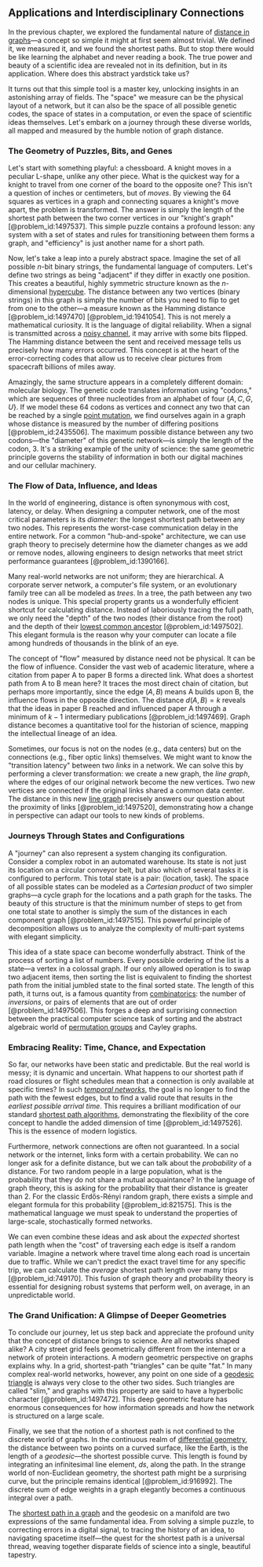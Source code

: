 ## Applications and Interdisciplinary Connections

In the previous chapter, we explored the fundamental nature of [distance in graphs](@article_id:275652)—a concept so simple it might at first seem almost trivial. We defined it, we measured it, and we found the shortest paths. But to stop there would be like learning the alphabet and never reading a book. The true power and beauty of a scientific idea are revealed not in its definition, but in its application. Where does this abstract yardstick take us?

It turns out that this simple tool is a master key, unlocking insights in an astonishing array of fields. The "space" we measure can be the physical layout of a network, but it can also be the space of all possible genetic codes, the space of states in a computation, or even the space of scientific ideas themselves. Let's embark on a journey through these diverse worlds, all mapped and measured by the humble notion of graph distance.

### The Geometry of Puzzles, Bits, and Genes

Let's start with something playful: a chessboard. A knight moves in a peculiar L-shape, unlike any other piece. What is the quickest way for a knight to travel from one corner of the board to the opposite one? This isn't a question of inches or centimeters, but of *moves*. By viewing the 64 squares as vertices in a graph and connecting squares a knight's move apart, the problem is transformed. The answer is simply the length of the shortest path between the two corner vertices in our "knight's graph" [@problem_id:1497537]. This simple puzzle contains a profound lesson: any system with a set of states and rules for transitioning between them forms a graph, and "efficiency" is just another name for a short path.

Now, let's take a leap into a purely abstract space. Imagine the set of all possible $n$-bit binary strings, the fundamental language of computers. Let's define two strings as being "adjacent" if they differ in exactly one position. This creates a beautiful, highly symmetric structure known as the $n$-dimensional [hypercube](@article_id:273419). The distance between any two vertices (binary strings) in this graph is simply the number of bits you need to flip to get from one to the other—a measure known as the Hamming distance [@problem_id:1497470] [@problem_id:1941054]. This is not merely a mathematical curiosity. It is the language of digital reliability. When a signal is transmitted across a [noisy channel](@article_id:261699), it may arrive with some bits flipped. The Hamming distance between the sent and received message tells us precisely how many errors occurred. This concept is at the heart of the error-correcting codes that allow us to receive clear pictures from spacecraft billions of miles away.

Amazingly, the same structure appears in a completely different domain: molecular biology. The genetic code translates information using "codons," which are sequences of three nucleotides from an alphabet of four $\{A, C, G, U\}$. If we model these 64 codons as vertices and connect any two that can be reached by a single [point mutation](@article_id:139932), we find ourselves again in a graph whose distance is measured by the number of differing positions [@problem_id:2435506]. The maximum possible distance between any two codons—the "diameter" of this genetic network—is simply the length of the codon, 3. It's a striking example of the unity of science: the same geometric principle governs the stability of information in both our digital machines and our cellular machinery.

### The Flow of Data, Influence, and Ideas

In the world of engineering, distance is often synonymous with cost, latency, or delay. When designing a computer network, one of the most critical parameters is its *diameter*: the longest shortest path between any two nodes. This represents the worst-case communication delay in the entire network. For a common "hub-and-spoke" architecture, we can use graph theory to precisely determine how the diameter changes as we add or remove nodes, allowing engineers to design networks that meet strict performance guarantees [@problem_id:1390166].

Many real-world networks are not uniform; they are hierarchical. A corporate server network, a computer's file system, or an evolutionary family tree can all be modeled as *trees*. In a tree, the path between any two nodes is unique. This special property grants us a wonderfully efficient shortcut for calculating distance. Instead of laboriously tracing the full path, we only need the "depth" of the two nodes (their distance from the root) and the depth of their [lowest common ancestor](@article_id:261101) [@problem_id:1497502]. This elegant formula is the reason why your computer can locate a file among hundreds of thousands in the blink of an eye.

The concept of "flow" measured by distance need not be physical. It can be the flow of influence. Consider the vast web of academic literature, where a citation from paper A to paper B forms a directed link. What does a shortest path from A to B mean here? It traces the most direct chain of citation, but perhaps more importantly, since the edge $(A,B)$ means A builds upon B, the influence flows in the opposite direction. The distance $d(A, B)=k$ reveals that the ideas in paper B reached and influenced paper A through a minimum of $k-1$ intermediary publications [@problem_id:1497469]. Graph distance becomes a quantitative tool for the historian of science, mapping the intellectual lineage of an idea.

Sometimes, our focus is not on the nodes (e.g., data centers) but on the connections (e.g., fiber optic links) themselves. We might want to know the "transition latency" between two *links* in a network. We can solve this by performing a clever transformation: we create a new graph, the *line graph*, where the edges of our original network become the new vertices. Two new vertices are connected if the original links shared a common data center. The distance in this new [line graph](@article_id:274805) precisely answers our question about the proximity of links [@problem_id:1497520], demonstrating how a change in perspective can adapt our tools to new kinds of problems.

### Journeys Through States and Configurations

A "journey" can also represent a system changing its configuration. Consider a complex robot in an automated warehouse. Its state is not just its location on a circular conveyor belt, but also which of several tasks it is configured to perform. This total state is a pair: (location, task). The space of all possible states can be modeled as a *Cartesian product* of two simpler graphs—a cycle graph for the locations and a path graph for the tasks. The beauty of this structure is that the minimum number of steps to get from one total state to another is simply the sum of the distances in each component graph [@problem_id:1497515]. This powerful principle of decomposition allows us to analyze the complexity of multi-part systems with elegant simplicity.

This idea of a state space can become wonderfully abstract. Think of the process of sorting a list of numbers. Every possible ordering of the list is a state—a vertex in a colossal graph. If our only allowed operation is to swap two adjacent items, then sorting the list is equivalent to finding the shortest path from the initial jumbled state to the final sorted state. The length of this path, it turns out, is a famous quantity from [combinatorics](@article_id:143849): the number of *inversions*, or pairs of elements that are out of order [@problem_id:1497506]. This forges a deep and surprising connection between the practical computer science task of sorting and the abstract algebraic world of [permutation groups](@article_id:142413) and Cayley graphs.

### Embracing Reality: Time, Chance, and Expectation

So far, our networks have been static and predictable. But the real world is messy; it is dynamic and uncertain. What happens to our shortest path if road closures or flight schedules mean that a connection is only available at specific times? In such *[temporal networks](@article_id:269389)*, the goal is no longer to find the path with the fewest edges, but to find a valid route that results in the *earliest possible arrival time*. This requires a brilliant modification of our standard [shortest path algorithms](@article_id:634369), demonstrating the flexibility of the core concept to handle the added dimension of time [@problem_id:1497526]. This is the essence of modern logistics.

Furthermore, network connections are often not guaranteed. In a social network or the internet, links form with a certain probability. We can no longer ask for a definite distance, but we can talk about the *probability* of a distance. For two random people in a large population, what is the probability that they do not share a mutual acquaintance? In the language of graph theory, this is asking for the probability that their distance is greater than 2. For the classic Erdős-Rényi random graph, there exists a simple and elegant formula for this probability [@problem_id:821575]. This is the mathematical language we must speak to understand the properties of large-scale, stochastically formed networks.

We can even combine these ideas and ask about the *expected* shortest path length when the "cost" of traversing each edge is itself a random variable. Imagine a network where travel time along each road is uncertain due to traffic. While we can't predict the exact travel time for any specific trip, we can calculate the *average* shortest path length over many trips [@problem_id:749170]. This fusion of graph theory and probability theory is essential for designing robust systems that perform well, on average, in an unpredictable world.

### The Grand Unification: A Glimpse of Deeper Geometries

To conclude our journey, let us step back and appreciate the profound unity that the concept of distance brings to science. Are all networks shaped alike? A city street grid feels geometrically different from the internet or a network of protein interactions. A modern geometric perspective on graphs explains why. In a grid, shortest-path "triangles" can be quite "fat." In many complex real-world networks, however, any point on one side of a [geodesic triangle](@article_id:264362) is always very close to the other two sides. Such triangles are called "slim," and graphs with this property are said to have a hyperbolic character [@problem_id:1497472]. This deep geometric feature has enormous consequences for how information spreads and how the network is structured on a large scale.

Finally, we see that the notion of a shortest path is not confined to the discrete world of graphs. In the continuous realm of [differential geometry](@article_id:145324), the distance between two points on a curved surface, like the Earth, is the length of a *geodesic*—the shortest possible curve. This length is found by integrating an infinitesimal line element, $ds$, along the path. In the strange world of non-Euclidean geometry, the shortest path might be a surprising curve, but the principle remains identical [@problem_id:916992]. The discrete sum of edge weights in a graph elegantly becomes a continuous integral over a path.

The [shortest path in a graph](@article_id:267579) and the geodesic on a manifold are two expressions of the same fundamental idea. From solving a simple puzzle, to correcting errors in a digital signal, to tracing the history of an idea, to navigating spacetime itself—the quest for the shortest path is a universal thread, weaving together disparate fields of science into a single, beautiful tapestry.